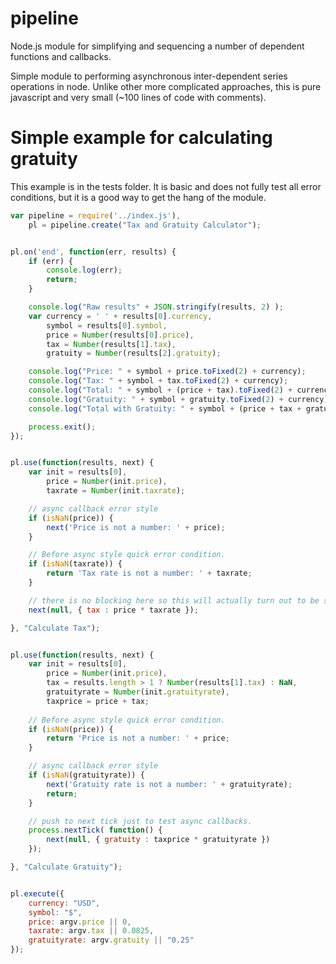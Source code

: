 pipeline
========

Node.js module for simplifying and sequencing a number of dependent functions and callbacks.

Simple module to performing asynchronous inter-dependent series operations in node.  Unlike other more complicated approaches, this is pure javascript and very small (~100 lines of code with comments).

# Simple example for calculating gratuity
This example is in the tests folder.  It is basic and does not fully test all error conditions, but it is a good way to get the hang of the module.

``` javascript
var pipeline = require('../index.js'),
	pl = pipeline.create("Tax and Gratuity Calculator");


pl.on('end', function(err, results) {
	if (err) {
		console.log(err);
		return;
	}

	console.log("Raw results" + JSON.stringify(results, 2) );
	var currency = ' ' + results[0].currency,
		symbol = results[0].symbol,
		price = Number(results[0].price),
		tax = Number(results[1].tax),
		gratuity = Number(results[2].gratuity);

	console.log("Price: " + symbol + price.toFixed(2) + currency);
	console.log("Tax: " + symbol + tax.toFixed(2) + currency);
	console.log("Total: " + symbol + (price + tax).toFixed(2) + currency);
	console.log("Gratuity: " + symbol + gratuity.toFixed(2) + currency);
	console.log("Total with Gratuity: " + symbol + (price + tax + gratuity).toFixed(2) + currency);

	process.exit();
});


pl.use(function(results, next) {
	var init = results[0],
		price = Number(init.price),
		taxrate = Number(init.taxrate);

	// async callback error style
	if (isNaN(price)) {
		next('Price is not a number: ' + price);
	}

	// Before async style quick error condition.
	if (isNaN(taxrate)) {
		return 'Tax rate is not a number: ' + taxrate;
	}

	// there is no blocking here so this will actually turn out to be synchronous.
	next(null, { tax : price * taxrate });

}, "Calculate Tax");


pl.use(function(results, next) {
	var init = results[0],
		price = Number(init.price),
		tax = results.length > 1 ? Number(results[1].tax) : NaN,
		gratuityrate = Number(init.gratuityrate),
		taxprice = price + tax;
		
	// Before async style quick error condition.
	if (isNaN(price)) {
		return 'Price is not a number: ' + price;
	}

	// async callback error style
	if (isNaN(gratuityrate)) {
		next('Gratuity rate is not a number: ' + gratuityrate);
		return;
	}

	// push to next tick just to test async callbacks.
	process.nextTick( function() {
		next(null, { gratuity : taxprice * gratuityrate }) 
	});

}, "Calculate Gratuity");


pl.execute({
	currency: "USD",
	symbol: "$",
	price: argv.price || 0,
	taxrate: argv.tax || 0.0825,
	gratuityrate: argv.gratuity || "0.25"
});
```